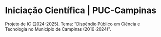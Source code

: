 # Iniciação Científica | PUC-Campinas
Projeto de IC (2024-2025). Tema: "Dispêndio Público em Ciência e Tecnologia no Município de Campinas (2016-2024)".
